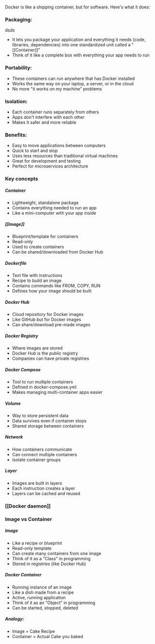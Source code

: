 Docker is like a shipping container, but for software. Here's what it does:

### Packaging:

dsds
- It lets you package your application and everything it needs (code, libraries, dependencies) into one standardized unit called a "[[Container]]"
- Think of it like a complete box with everything your app needs to run

### Portability:
- These containers can run anywhere that has Docker installed
- Works the same way on your laptop, a server, or in the cloud
- No more "it works on my machine" problems

### Isolation:
- Each container runs separately from others
- Apps don't interfere with each other
- Makes it safer and more reliable

### Benefits:
- Easy to move applications between computers
- Quick to start and stop
- Uses less resources than traditional virtual machines
- Great for development and testing
- Perfect for microservices architecture

### Key concepts
##### Container
- Lightweight, standalone package
- Contains everything needed to run an app
- Like a mini-computer with your app inside
##### [[Image]]
- Blueprint/template for containers
- Read-only
- Used to create containers
- Can be shared/downloaded from Docker Hub

##### Dockerfile
- Text file with instructions
- Recipe to build an image
- Contains commands like FROM, COPY, RUN
- Defines how your image should be built

##### Docker Hub
- Cloud repository for Docker images
- Like GitHub but for Docker images
- Can share/download pre-made images

##### Docker Registry
- Where images are stored
- Docker Hub is the public registry
- Companies can have private registries

##### Docker Compose
- Tool to run multiple containers
- Defined in docker-compose.yml
- Makes managing multi-container apps easier

##### Volume
- Way to store persistent data
- Data survives even if container stops
- Shared storage between containers

##### Network
- How containers communicate
- Can connect multiple containers
- Isolate container groups

##### Layer
- Images are built in layers
- Each instruction creates a layer
- Layers can be cached and reused


### [[Docker daemon]]

### Image vs Container

##### Image
- Like a recipe or blueprint
- Read-only template
- Can create many containers from one image
- Think of it as a "Class" in programming
- Stored in registries (like Docker Hub)

##### Docker Container
- Running instance of an image
- Like a dish made from a recipe
- Active, running application
- Think of it as an "Object" in programming
- Can be started, stopped, deleted

##### Analogy:
- Image = Cake Recipe
- Container = Actual Cake you baked